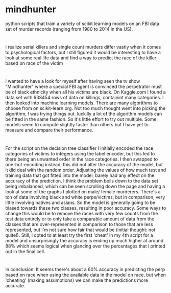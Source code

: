 # mindhunter
python scripts that train a variety of scikit learning models on an FBI data set of murder records (ranging from 1980 to 2014 in the US). 

#

 I realize serial killers and single count murders differ vastly when it comes to psychological factors, but I still figured it would be interesting to have a look at some real life data and find a way to predict the race of the killer based on race of the victim

 
#

I wanted to have a look for myself after having seen the tv show "Mindhunter" where a special FBI agent is convinced the perpetrator must be of black ethnicity when all his victims are black. On Kaggle.com I found a data set with 638454 rows of data on killings, containint many categories. I then looked into machine learning models. There are many algorithms to choose from on scikit-learn.org. Not too much thought went into picking the algorithm, I was trying things out. luckilly a lot of the algorithm models can be fitted in the same fashion. So it's little effort to try out multiple.
Some models seem to compute slightly faster than others but I have yet to measure and compare their performance.
 
 #
 
 For the script on the decision tree classifier I initially encoded the race categories of victims to integers using the label encoder, but this led to there being an unwanted order in the race categories. I then swapped to one-hot-encoding instead, this did not alter the accuracy of the model, but it did deal with the random order. 
Adjusting the values of how much test and training data that got fitted into the model, barely had any effect on the accuracy of the prediction. 
I think the problem boils down to the data set being imbalanced, which can be seen scrolling down the page and having a look at some of the graphs I plotted on male/ female murderers. There's a ton of data involving black and white perps/victims, but in comparison, very little involving natives and asians. So the model is generally going to be biased towards these two classes, resulting in poor accuracy. Some ways to change this would be to remove the races with very few counts from the test data entirely or to only take a comparable amount of data from the classes that are over-represented in comparison to those that are less represented, but I'm not sure how fair that would be (initial thought: not quite!). Still, I opted to at least try the first 'cheat' in my 4th script for a model and unsurprisingly the accuracy is ending up much higher at around 88% which seems logical when glancing over the percentages that i printed out in the final cell.
 
 #
 
 In conclusion: It seems there's about a 60% accuracy in predicting the perp based on race when using the available data in the model on race, but when 'cheating' (making assumptions) we can make the predictions more accurate. 


